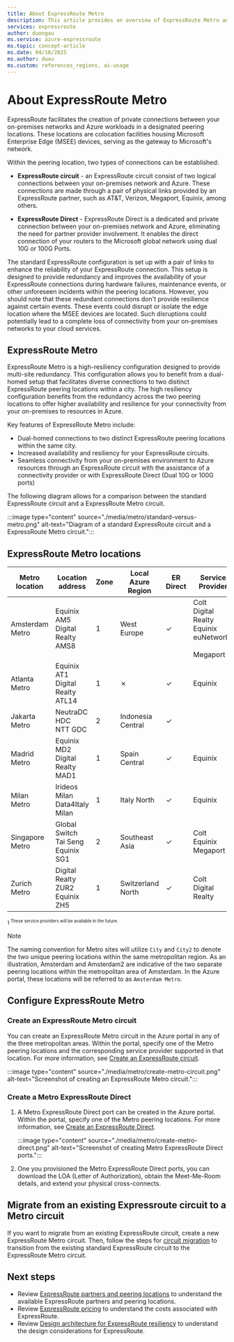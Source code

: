 ```yaml
---
title: About ExpressRoute Metro
description: This article provides an overview of ExpressRoute Metro and how it works.
services: expressroute
author: duongau
ms.service: azure-expressroute
ms.topic: concept-article
ms.date: 04/18/2025
ms.author: duau
ms.custom: references_regions, ai-usage
---
```


# About ExpressRoute Metro

ExpressRoute facilitates the creation of private connections between your on-premises networks and Azure workloads in a designated peering locations. These locations are colocation facilities housing Microsoft Enterprise Edge (MSEE) devices, serving as the gateway to Microsoft's network.

Within the peering location, two types of connections can be established:

* **ExpressRoute circuit** - an ExpressRoute circuit consist of two logical connections between your on-premises network and Azure. These connections are made through a pair of physical links provided by an ExpressRoute partner, such as AT&T, Verizon, Megaport, Equinix, among others.

* **ExpressRoute Direct** - ExpressRoute Direct is a dedicated and private connection between your on-premises network and Azure, eliminating the need for partner provider involvement. It enables the direct connection of your routers to the Microsoft global network using dual 10G or 100G Ports.

The standard ExpressRoute configuration is set up with a pair of links to enhance the reliability of your ExpressRoute connection. This setup is designed to provide redundancy and improves the availability of your ExpressRoute connections during hardware failures, maintenance events, or other unforeseen incidents within the peering locations. However, you should note that these redundant connections don't provide resilience against certain events. These events could disrupt or isolate the edge location where the MSEE devices are located. Such disruptions could potentially lead to a complete loss of connectivity from your on-premises networks to your cloud services.

## ExpressRoute Metro

ExpressRoute Metro is a high-resiliency configuration designed to provide multi-site redundancy. This configuration allows you to benefit from a dual-homed setup that facilitates diverse connections to two distinct ExpressRoute peering locations within a city. The high resiliency configuration benefits from the redundancy across the two peering locations to offer higher availability and resilience for your connectivity from your on-premises to resources in Azure.

Key features of ExpressRoute Metro include:

* Dual-homed connections to two distinct ExpressRoute peering locations within the same city.
* Increased availability and resiliency for your ExpressRoute circuits.
* Seamless connectivity from your on-premises environment to Azure resources through an ExpressRoute circuit with the assistance of a connectivity provider or with ExpressRoute Direct (Dual 10G or 100G ports)

The following diagram allows for a comparison between the standard ExpressRoute circuit and a ExpressRoute Metro circuit.

:::image type="content" source="./media/metro/standard-versus-metro.png" alt-text="Diagram of a standard ExpressRoute circuit and a ExpressRoute Metro circuit.":::

## ExpressRoute Metro locations

| Metro location | Location address | Zone | Local Azure Region | ER Direct | Service Provider |
|--|--|--|--|--|--|
| Amsterdam Metro | Equinix AM5<br>Digital Realty AMS8 | 1 | West Europe | &check; | Colt<br>Digital Realty<br>Equinix<br>euNetworks<br><br>Megaport<br> |
| Atlanta Metro | Equinix AT1<br>Digital Realty ATL14 | 1 | &cross; | &check; |  Equinix |
| Jakarta Metro | NeutraDC HDC<br>NTT GDC | 2 | Indonesia Central | &check; |  |
| Madrid Metro | Equinix MD2<br>Digital Realty MAD1 | 1 | Spain Central | &check; | Equinix |
| Milan Metro | Irideos Milan<br>Data4Italy Milan | 1 | Italy North | &check; | Equinix |
| Singapore Metro | Global Switch Tai Seng<br>Equinix SG1 | 2 | Southeast Asia | &check; | Colt<br>Equinix<br>Megaport |
| Zurich Metro |  Digital Realty ZUR2<br>Equinix ZH5 | 1 | Switzerland North | &check; | Colt<br>Digital Realty |

<sup>1<sup> These service providers will be available in the future.

> [!NOTE]
> The naming convention for Metro sites will utilize `City` and `City2` to denote the two unique peering locations within the same metropolitan region. As an illustration, Amsterdam and Amsterdam2 are indicative of the two separate peering locations within the metropolitan area of Amsterdam. In the Azure portal, these locations will be referred to as `Amsterdam Metro`.

## Configure ExpressRoute Metro

### Create an ExpressRoute Metro circuit

You can create an ExpressRoute Metro circuit in the Azure portal in any of the three metropolitan areas. Within the portal, specify one of the Metro peering locations and the corresponding service provider supported in that location. For more information, see [Create an ExpressRoute circuit](expressroute-howto-circuit-portal-resource-manager.md?pivots=expressroute-preview).

:::image type="content" source="./media/metro/create-metro-circuit.png" alt-text="Screenshot of creating an ExpressRoute Metro circuit.":::

### Create a Metro ExpressRoute Direct

1. A Metro ExpressRoute Direct port can be created in the Azure portal. Within the portal, specify one of the Metro peering locations. For more information, see [Create an ExpressRoute Direct](how-to-expressroute-direct-portal.md).

    :::image type="content" source="./media/metro/create-metro-direct.png" alt-text="Screenshot of creating Metro ExpressRoute Direct ports.":::

1. One you provisioned the Metro ExpressRoute Direct ports, you can download the LOA (Letter of Authorization), obtain the Meet-Me-Room details, and extend your physical cross-connects.

## Migrate from an existing Expressroute circuit to a Metro circuit

If you want to migrate from an existing ExpressRoute circuit, create a new ExpressRoute Metro circuit. Then, follow the steps for [circuit migration](circuit-migration.md) to transition from the existing standard ExpressRoute circuit to the ExpressRoute Metro circuit.

## Next steps

* Review [ExpressRoute partners and peering locations](expressroute-locations.md) to understand the available ExpressRoute partners and peering locations.
* Review [ExpressRoute pricing](https://azure.microsoft.com/pricing/details/expressroute/) to understand the costs associated with ExpressRoute.
* Review [Design architecture for ExpressRoute resiliency](design-architecture-for-resiliency.md) to understand the design considerations for ExpressRoute.
